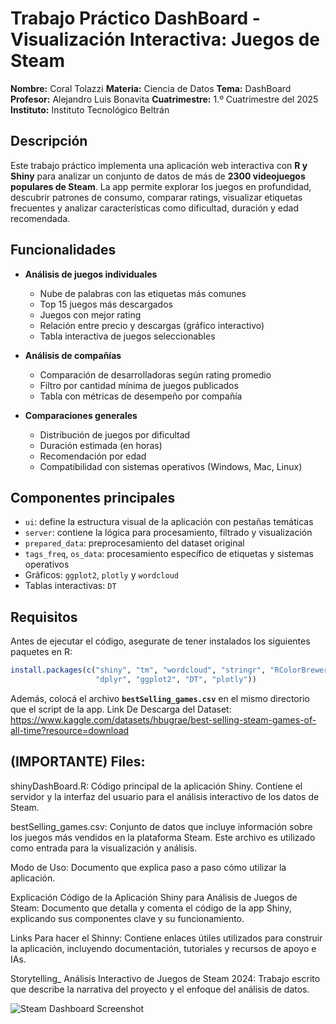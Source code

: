 # Trabajo Práctico DashBoard - Visualización Interactiva: Juegos de Steam

**Nombre:** Coral Tolazzi
**Materia:** Ciencia de Datos
**Tema:** DashBoard
**Profesor:** Alejandro Luis Bonavita 
**Cuatrimestre:** 1.º Cuatrimestre del 2025
**Instituto:** Instituto Tecnológico Beltrán

## Descripción

Este trabajo práctico implementa una aplicación web interactiva con **R y Shiny** para analizar un conjunto de datos de más de **2300 videojuegos populares de Steam**. La app permite explorar los juegos en profundidad, descubrir patrones de consumo, comparar ratings, visualizar etiquetas frecuentes y analizar características como dificultad, duración y edad recomendada.


## Funcionalidades

* **Análisis de juegos individuales**

  * Nube de palabras con las etiquetas más comunes
  * Top 15 juegos más descargados
  * Juegos con mejor rating
  * Relación entre precio y descargas (gráfico interactivo)
  * Tabla interactiva de juegos seleccionables

* **Análisis de compañías**

  * Comparación de desarrolladoras según rating promedio
  * Filtro por cantidad mínima de juegos publicados
  * Tabla con métricas de desempeño por compañía

* **Comparaciones generales**

  * Distribución de juegos por dificultad
  * Duración estimada (en horas)
  * Recomendación por edad
  * Compatibilidad con sistemas operativos (Windows, Mac, Linux)


## Componentes principales

* `ui`: define la estructura visual de la aplicación con pestañas temáticas
* `server`: contiene la lógica para procesamiento, filtrado y visualización
* `prepared_data`: preprocesamiento del dataset original
* `tags_freq`, `os_data`: procesamiento específico de etiquetas y sistemas operativos
* Gráficos: `ggplot2`, `plotly` y `wordcloud`
* Tablas interactivas: `DT`


## Requisitos

Antes de ejecutar el código, asegurate de tener instalados los siguientes paquetes en R:

```r
install.packages(c("shiny", "tm", "wordcloud", "stringr", "RColorBrewer", 
                   "dplyr", "ggplot2", "DT", "plotly"))
```

Además, colocá el archivo **`bestSelling_games.csv`** en el mismo directorio que el script de la app.
Link De Descarga del Dataset:  https://www.kaggle.com/datasets/hbugrae/best-selling-steam-games-of-all-time?resource=download

## (IMPORTANTE) Files:
shinyDashBoard.R: Código principal de la aplicación Shiny. Contiene el servidor y la interfaz del usuario para el análisis interactivo de los datos de Steam.

bestSelling_games.csv: Conjunto de datos que incluye información sobre los juegos más vendidos en la plataforma Steam. Este archivo es utilizado como entrada para la visualización y análisis.

Modo de Uso: Documento que explica paso a paso cómo utilizar la aplicación.

Explicación Código de la Aplicación Shiny para Análisis de Juegos de Steam: Documento que detalla y comenta el código de la app Shiny, explicando sus componentes clave y su funcionamiento.

Links Para hacer el Shinny: Contiene enlaces útiles utilizados para construir la aplicación, incluyendo documentación, tutoriales y recursos de apoyo e IAs.

Storytelling_ Análisis Interactivo de Juegos de Steam 2024: Trabajo escrito que describe la narrativa del proyecto y el enfoque del análisis de datos.

![Steam Dashboard Screenshot](https://upload.wikimedia.org/wikipedia/commons/thumb/8/83/Steam_icon_logo.svg/512px-Steam_icon_logo.svg.png)
